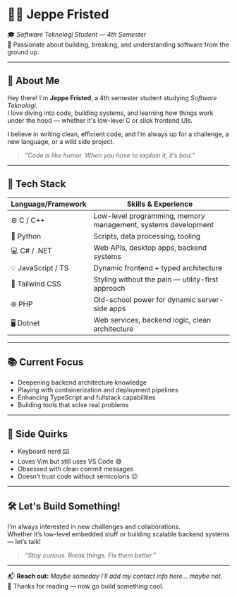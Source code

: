 # 👨‍💻 Jeppe Fristed

🎓 *Software Teknologi Student — 4th Semester*  
📍 Passionate about building, breaking, and understanding software from the ground up.

---

## 🚀 About Me

Hey there! I'm **Jeppe Fristed**, a 4th semester student studying *Software Teknologi*.  
I love diving into code, building systems, and learning how things work under the hood — whether it's low-level C or slick frontend UIs.

I believe in writing clean, efficient code, and I’m always up for a challenge, a new language, or a wild side project.  

> *"Code is like humor. When you have to explain it, it’s bad."*

---

## 🧠 Tech Stack

| Language/Framework | Skills & Experience |
|--------------------|---------------------|
| ⚙️ C / C++          | Low-level programming, memory management, systems development |
| 🐍 Python           | Scripts, data processing, tooling |
| 💻 C# / .NET        | Web APIs, desktop apps, backend systems |
| 💡 JavaScript / TS  | Dynamic frontend + typed architecture |
| 🎨 Tailwind CSS     | Styling without the pain — utility-first approach |
| 🌐 PHP              | Old-school power for dynamic server-side apps |
| 🖥️ Dotnet           | Web services, backend logic, clean architecture |

---

## 📚 Current Focus
- Deepening backend architecture knowledge  
- Playing with containerization and deployment pipelines  
- Enhancing TypeScript and fullstack capabilities  
- Building tools that solve real problems

---

## 🌈 Side Quirks
- Keyboard nerd ⌨️
- Loves Vim but still uses VS Code 😅
- Obsessed with clean commit messages
- Doesn’t trust code without semicolons 😉

---

## 🛠️ Let's Build Something!
I'm always interested in new challenges and collaborations.  
Whether it’s low-level embedded stuff or building scalable backend systems — let’s talk!

> *“Stay curious. Break things. Fix them better.”*

---

📬 **Reach out:** *Maybe someday I'll add my contact info here... maybe not.*  
🎉 Thanks for reading — now go build something cool.
